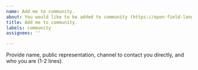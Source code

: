 ```yaml
---
name: Add me to community.
about: You would like to be added to community (https://open-field-language.com/).
title: Add me to community.
labels: community
assignees: ''

---
```


Provide name, public representation, channel to contact you directly,
and who you are (1-2 lines).

